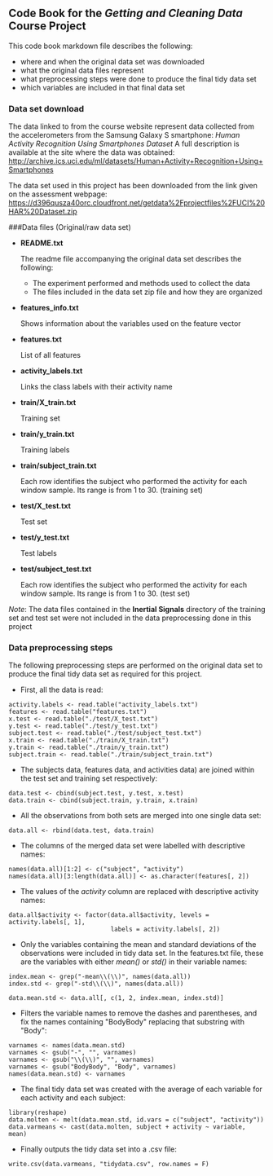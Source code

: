 Code Book for the *Getting and Cleaning Data* Course Project
------------------------------------------------------------

This code book markdown file describes the following:
* where and when the original data set was downloaded
* what the original data files represent
* what preprocessing steps were done to produce the final tidy data set
* which variables are included in that final data set

### Data set download

The data linked to from the course website represent data collected
from the accelerometers from the Samsung Galaxy S smartphone: *Human Activity
Recognition Using Smartphones Dataset*
A full description is available at the site where the data was obtained:
<http://archive.ics.uci.edu/ml/datasets/Human+Activity+Recognition+Using+Smartphones>

The data set used in this project has been downloaded from the link given on
the assessment webpage:
<https://d396qusza40orc.cloudfront.net/getdata%2Fprojectfiles%2FUCI%20HAR%20Dataset.zip>

###Data files (Original/raw data set)
- **README.txt**

	The readme file accompanying the original data set describes the
	following:
	- The experiment performed and methods used to collect the data
	- The files included in the data set zip file and how they are organized
	
- **features_info.txt**

	Shows information about the variables used on the feature vector

- **features.txt**

	List of all features

- **activity_labels.txt**  

	Links the class labels with their activity name

- **train/X_train.txt**  

	Training set

- **train/y_train.txt**  

	Training labels

- **train/subject_train.txt**  

	Each row identifies the subject who performed the activity for each window 
	sample. Its range is from 1 to 30. (training set)

- **test/X_test.txt**  

	Test set

- **test/y_test.txt**  

	Test labels

- **test/subject_test.txt**  

	Each row identifies the subject who performed the activity for each window 
	sample. Its range is from 1 to 30. (test set)

*Note*:
	The data files contained in the **Inertial Signals** directory of the
	training set and test set were not included in the data preprocessing done
	in this project

### Data preprocessing steps

The following preprocessing steps are performed on the original data
set to produce the final tidy data set as required for this project.

-  First, all the data is read:

<!-- -->

	activity.labels <- read.table("activity_labels.txt")
	features <- read.table("features.txt")
	x.test <- read.table("./test/X_test.txt")
	y.test <- read.table("./test/y_test.txt")
	subject.test <- read.table("./test/subject_test.txt")
	x.train <- read.table("./train/X_train.txt")
	y.train <- read.table("./train/y_train.txt")
	subject.train <- read.table("./train/subject_train.txt")

-  The subjects data, features data, and activities data) are joined within 
the test set and training set respectively:

<!-- -->

	data.test <- cbind(subject.test, y.test, x.test)
	data.train <- cbind(subject.train, y.train, x.train)

-  All the observations from both sets are merged into one single data set:

<!-- -->

	data.all <- rbind(data.test, data.train)

-  The columns of the merged data set were labelled with descriptive names:

<!-- -->

	names(data.all)[1:2] <- c("subject", "activity")
	names(data.all)[3:length(data.all)] <- as.character(features[, 2])

-  The values of the *activity* column are replaced with descriptive 
activity names:

<!-- -->

	data.all$activity <- factor(data.all$activity, levels = activity.labels[, 1],
								labels = activity.labels[, 2])

-  Only the variables containing the mean and standard deviations of
the observations were included in tidy data set.
In the features.txt file, these are the variables with either *mean()* or
*std()* in their variable names:

<!-- -->

	index.mean <- grep("-mean\\(\\)", names(data.all))
	index.std <- grep("-std\\(\\)", names(data.all))

	data.mean.std <- data.all[, c(1, 2, index.mean, index.std)]

-  Filters the variable names to remove the dashes and parentheses,
and fix the names containing "BodyBody" replacing that substring with "Body":

<!-- -->

	varnames <- names(data.mean.std)
	varnames <- gsub("-", "", varnames)
	varnames <- gsub("\\(\\)", "", varnames)
	varnames <- gsub("BodyBody", "Body", varnames)
	names(data.mean.std) <- varnames

-  The final tidy data set was created with the average of each variable
for each activity and each subject:

<!-- -->

	library(reshape)
	data.molten <- melt(data.mean.std, id.vars = c("subject", "activity"))
	data.varmeans <- cast(data.molten, subject + activity ~ variable, mean)

-  Finally outputs the tidy data set into a .csv file:

<!-- -->

	write.csv(data.varmeans, "tidydata.csv", row.names = F)
	